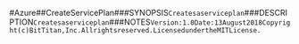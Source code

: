 #Azure##CreateServicePlan###SYNOPSIS```Createsaserviceplan```###DESCRIPTION```Createsaserviceplan```###NOTES```Version:1.0Date:13August2018Copyright(c)BitTitan,Inc.Allrightsreserved.LicensedundertheMITLicense.```
